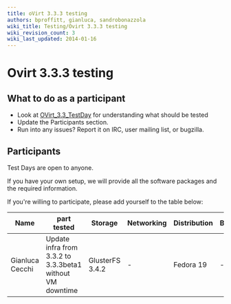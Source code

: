 ```yaml
---
title: oVirt 3.3.3 testing
authors: bproffitt, gianluca, sandrobonazzola
wiki_title: Testing/Ovirt 3.3.3 testing
wiki_revision_count: 3
wiki_last_updated: 2014-01-16
---
```


# Ovirt 3.3.3 testing

## What to do as a participant

*   Look at [OVirt_3.3_TestDay](OVirt_3.3_TestDay) for understanding what should be tested
*   Update the Participants section.
*   Run into any issues? Report it on IRC, user mailing list, or bugzilla.

## Participants

Test Days are open to anyone.

If you have your own setup, we will provide all the software packages and the required information.

If you're willing to participate, please add yourself to the table below:

| Name            | part tested                                               | Storage         | Networking | Distribution | Bugs |
|-----------------|-----------------------------------------------------------|-----------------|------------|--------------|------|
| Gianluca Cecchi | Update infra from 3.3.2 to 3.3.3beta1 without VM downtime | GlusterFS 3.4.2 | -          | Fedora 19    | -    |
